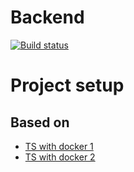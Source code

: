 # Backend
[![Build status](https://travis-ci.org/Laderlappen-2/Backend.svg?branch=dev-travis)](https://travis-ci.org/travis-ci/travis-web)


# Project setup
## Based on
- [TS with docker 1](https://www.hebergb.com/docker-node-typescript)
- [TS with docker 2](https://github.com/microsoft/vscode-recipes/blob/master/Docker-TypeScript/package.json)
